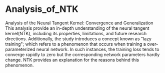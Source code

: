 # Analysis_of_NTK
Analysis of the Neural Tangent Kernel: Convergence and Generalization
This analysis provide an in-depth understanding of the neural tangent kernel(NTK), including its properties, limitations,
and future research directions. Additionally, the study introduces a concept known as "lazy training"; which refers to a
phenomenon that occurs when training a over-parameterized neural network. In such instances, the training loss tends to
converge rapidly to zero but the corresponding network parameters hardly change. NTK provides an explanation for the
reasons behind this phenomenon.
